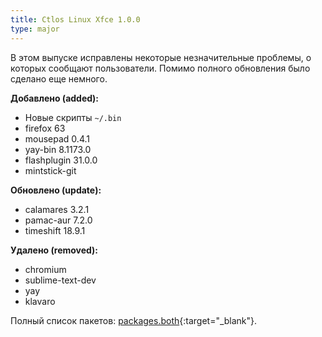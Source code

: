 ```yaml
---
title: Ctlos Linux Xfce 1.0.0
type: major
---
```


В этом выпуске исправлены некоторые незначительные проблемы, о которых сообщают пользователи. Помимо полного обновления было сделано еще немного.

**Добавлено (added):**

* Новые скрипты `~/.bin`
* firefox 63
* mousepad 0.4.1
* yay-bin 8.1173.0
* flashplugin 31.0.0
* mintstick-git

**Обновлено (update):**

* calamares 3.2.1
* pamac-aur 7.2.0
* timeshift 18.9.1

**Удалено (removed):**

* chromium
* sublime-text-dev
* yay
* klavaro

Полный список пакетов: [packages.both](https://github.com/ctlos/ctlosiso/blob/xfce/packages.both){:target="_blank"}.